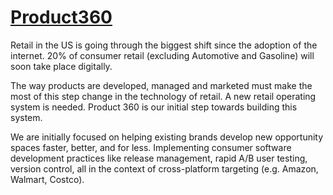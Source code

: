 # [Product360](https://product360.us)

Retail in the US is going through the biggest shift since the adoption of the internet. 20% of consumer retail (excluding Automotive and Gasoline) will soon take place digitally.

The way products are developed, managed and marketed must make the most of this step change in the technology of retail. A new retail operating system is needed. Product 360 is our initial step towards building this system. 

We are initially focused on helping existing brands develop new opportunity spaces faster, better, and for less. Implementing consumer software development practices like release management, rapid A/B user testing, version control, all in the context of cross-platform targeting (e.g. Amazon, Walmart, Costco).
